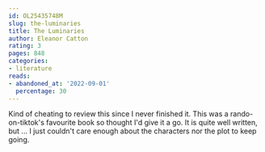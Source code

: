 ```yaml
---
id: OL25435748M
slug: the-luminaries
title: The Luminaries
author: Eleanor Catton
rating: 3
pages: 848
categories:
- literature
reads:
- abandoned_at: '2022-09-01'
  percentage: 30
---
```

Kind of cheating to review this since I never finished it. This was a rando-on-tiktok's favourite book so thought I'd give it a go. It is quite well written, but ... I just couldn't care enough about the characters nor the plot to keep going.
